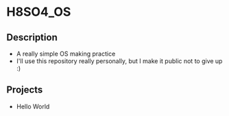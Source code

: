 # H8SO4_OS
## Description
 - A really simple OS making practice
 - I'll use this repository really personally, but I make it public not to give up :)

## Projects
 - Hello World 
